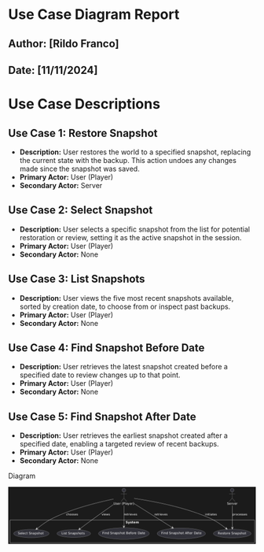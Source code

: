 # Use Case Diagram Report

## Author: [Rildo Franco]
## Date: [11/11/2024]

# Use Case Descriptions

## Use Case 1: Restore Snapshot
- **Description:** User restores the world to a specified snapshot, replacing the current state with the backup. This action undoes any changes made since the snapshot was saved.
- **Primary Actor:** User (Player)
- **Secondary Actor:** Server

## Use Case 2: Select Snapshot
- **Description:** User selects a specific snapshot from the list for potential restoration or review, setting it as the active snapshot in the session.
- **Primary Actor:** User (Player)
- **Secondary Actor:** None

## Use Case 3: List Snapshots
- **Description:** User views the five most recent snapshots available, sorted by creation date, to choose from or inspect past backups.
- **Primary Actor:** User (Player)
- **Secondary Actor:** None

## Use Case 4: Find Snapshot Before Date
- **Description:** User retrieves the latest snapshot created before a specified date to review changes up to that point.
- **Primary Actor:** User (Player)
- **Secondary Actor:** None

## Use Case 5: Find Snapshot After Date
- **Description:** User retrieves the earliest snapshot created after a specified date, enabling a targeted review of recent backups.
- **Primary Actor:** User (Player)
- **Secondary Actor:** None

Diagram

![alt text](<UC Diagram.png>)
